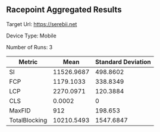 ## Racepoint Aggregated Results

Target Url: https://serebii.net

Device Type: Mobile

Number of Runs: 3

| Metric        | Mean       | Standard Deviation |
| ------------- | ---------- | ------------------ |
| SI            | 11526.9687 | 498.8602           |
| FCP           | 1179.1033  | 338.8349           |
| LCP           | 2270.0971  | 120.3884           |
| CLS           | 0.0002     | 0                  |
| MaxFID        | 912        | 198.653            |
| TotalBlocking | 10210.5493 | 1547.6847          |
